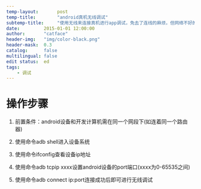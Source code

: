 ```yaml
---
temp-layout:       post
temp-title:        "android真机无线调试"
subtemp-title:     "使用无线来连接真机进行app调试，免去了连线的麻烦，但网络不好的话会有点慢"
date:         2015-01-01 12:00:00
author:       "catface"
header-img:   "img/color-black.png"
header-mask:  0.3
catalog:      false
multilingual: false
edit status:  ed
tags:
    - 调试
---
```


# 操作步骤

1. 前置条件：android设备和开发计算机需在同一个网段下(如连着同一个路由器)

2. 使用命令adb shell进入设备系统

3. 使用命令ifconfig查看设备ip地址

4. 使用命令adb tcpip xxxx设置android设备的port端口(xxxx为0-65535之间)

5. 使用命令adb connect ip:port连接成功后即可进行无线调试